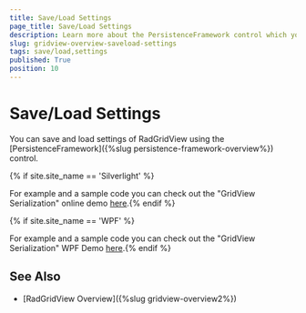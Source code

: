 ```yaml
---
title: Save/Load Settings
page_title: Save/Load Settings
description: Learn more about the PersistenceFramework control which you can use to save and load settings of RadGridView - Telerik's WPF DataGrid.
slug: gridview-overview-saveload-settings
tags: save/load,settings
published: True
position: 10
---
```


# Save/Load Settings

You can save and load settings of RadGridView using the [PersistenceFramework]({%slug persistence-framework-overview%}) control.

{% if site.site_name == 'Silverlight' %}

For example and a sample code you can check out the "GridView Serialization" online demo [here](https://demos.telerik.com/silverlight/#PersistenceFramework/GridViewCustomSerialization).{% endif %}

{% if site.site_name == 'WPF' %}

For example and a sample code you can check out the "GridView Serialization" WPF Demo [here](https://demos.telerik.com/wpf/).{% endif %}

## See Also

 * [RadGridView Overview]({%slug gridview-overview2%})
